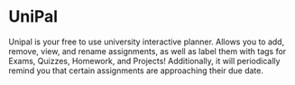 # UniPal

Unipal is your free to use university interactive planner. Allows you to add, remove, view, and rename assignments, as well as label them with tags for Exams, Quizzes, Homework, and Projects! Additionally, it will periodically remind you that certain assignments are approaching their due date.

